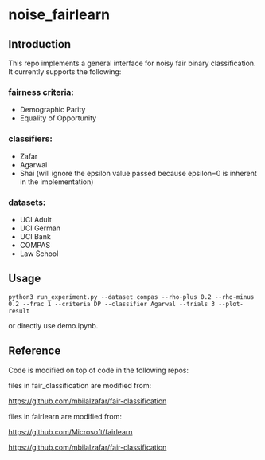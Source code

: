 # noise_fairlearn
## Introduction
This repo implements a general interface for noisy fair binary classification. It currently supports the following:

### fairness criteria:

* Demographic Parity
* Equality of Opportunity

### classifiers:

* Zafar
* Agarwal
* Shai (will ignore the epsilon value passed because epsilon=0 is inherent in the implementation)

### datasets:

 * UCI Adult
 * UCI German
 * UCI Bank
 * COMPAS
 * Law School

## Usage
```
python3 run_experiment.py --dataset compas --rho-plus 0.2 --rho-minus 0.2 --frac 1 --criteria DP --classifier Agarwal --trials 3 --plot-result
```
or directly use demo.ipynb.

## Reference
Code is modified on top of code in the following repos:

files in fair_classification are modified from:

<https://github.com/mbilalzafar/fair-classification>

files in fairlearn are modified from:

<https://github.com/Microsoft/fairlearn>

<https://github.com/mbilalzafar/fair-classification>
